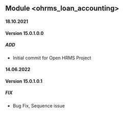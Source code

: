 ## Module <ohrms_loan_accounting>

#### 18.10.2021
#### Version 15.0.1.0.0
##### ADD
- Initial commit for Open HRMS Project

#### 14.06.2022
#### Version 15.0.1.0.1
##### FIX
- Bug Fix, Sequence issue
